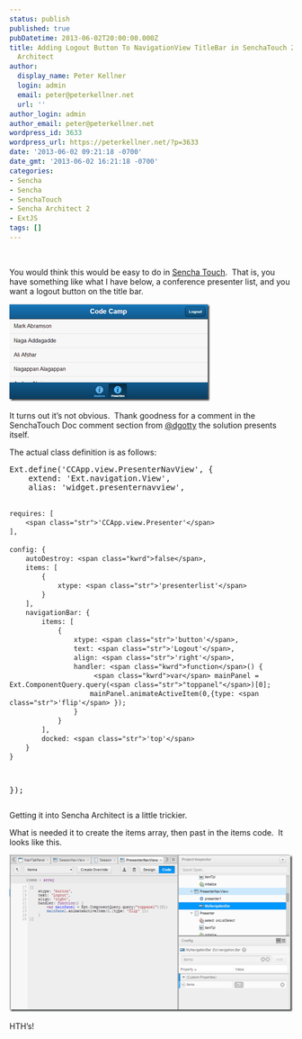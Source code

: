 ```yaml
---
status: publish
published: true
pubDatetime: 2013-06-02T20:00:00.000Z
title: Adding Logout Button To NavigationView TitleBar in SenchaTouch 2 and Sencha
  Architect
author:
  display_name: Peter Kellner
  login: admin
  email: peter@peterkellner.net
  url: ''
author_login: admin
author_email: peter@peterkellner.net
wordpress_id: 3633
wordpress_url: https://peterkellner.net/?p=3633
date: '2013-06-02 09:21:18 -0700'
date_gmt: '2013-06-02 16:21:18 -0700'
categories:
- Sencha
- Sencha
- SenchaTouch
- Sencha Architect 2
- ExtJS
tags: []
---
```

<p>&nbsp;</p>
<p>You would think this would be easy to do in <a href="http://www.sencha.com/">Sencha Touch</a>.  That is, you have something like what I have below, a conference presenter list, and you want a logout button on the title bar.</p>
<p><a href="/wp/wp-content/uploads/2013/06/image.png"><img style="display: inline; border-width: 0px;" title="image" alt="image" src="/wp/wp-content/uploads/2013/06/image_thumb.png" width="357" height="173" border="0" /></a></p>
<p>It turns out it’s not obvious.  Thank goodness for a comment in the SenchaTouch Doc comment section from <a href="http://docs.sencha.com/touch/2.2.0/#!/api/Ext.navigation.View">@dgotty</a> the solution presents itself.</p>
<p>The actual class definition is as follows:</p>
<pre class="csharpcode">Ext.define(<span class="str">'CCApp.view.PresenterNavView'</span>, {
    extend: <span class="str">'Ext.navigation.View'</span>,
    alias: <span class="str">'widget.presenternavview'</span>,

    requires: [
        <span class="str">'CCApp.view.Presenter'</span>
    ],

    config: {
        autoDestroy: <span class="kwrd">false</span>,
        items: [
            {
                xtype: <span class="str">'presenterlist'</span>
            }
        ],
        navigationBar: {
            items: [
                {
                    xtype: <span class="str">'button'</span>,
                    text: <span class="str">'Logout'</span>,
                    align: <span class="str">'right'</span>,
                    handler: <span class="kwrd">function</span>() {
                         <span class="kwrd">var</span> mainPanel = Ext.ComponentQuery.query(<span class="str">"toppanel"</span>)[0];
                        mainPanel.animateActiveItem(0,{type: <span class="str">'flip'</span> });
                    }
                }
            ],
            docked: <span class="str">'top'</span>
        }
    }

});</pre>
<style type="text/css"><!--.csharpcode, .csharpcode pre<br />
{<br />
	font-size: small;<br />
	color: black;<br />
	font-family: consolas, "Courier New", courier, monospace;<br />
	background-color: #ffffff;<br />
	/*white-space: pre;*/<br />
}<br />
.csharpcode pre { margin: 0em; }<br />
.csharpcode .rem { color: #008000; }<br />
.csharpcode .kwrd { color: #0000ff; }<br />
.csharpcode .str { color: #006080; }<br />
.csharpcode .op { color: #0000c0; }<br />
.csharpcode .preproc { color: #cc6633; }<br />
.csharpcode .asp { background-color: #ffff00; }<br />
.csharpcode .html { color: #800000; }<br />
.csharpcode .attr { color: #ff0000; }<br />
.csharpcode .alt<br />
{<br />
	background-color: #f4f4f4;<br />
	width: 100%;<br />
	margin: 0em;<br />
}<br />
.csharpcode .lnum { color: #606060; }<br />
--></style>
<p>Getting it into Sencha Architect is a little trickier.</p>
<p>What is needed it to create the items array, then past in the items code.  It looks like this.</p>
<p><a href="/wp/wp-content/uploads/2013/06/image1.png"><img style="display: inline; border-width: 0px;" title="image" alt="image" src="/wp/wp-content/uploads/2013/06/image_thumb1.png" width="537" height="279" border="0" /></a></p>
<p>HTH’s!</p>
